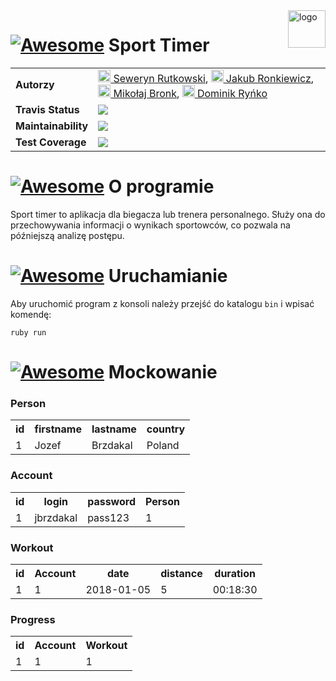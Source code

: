 
<a href="https://github.com/my-rspec/mocking-hell-mikuse-team">
    <img src="https://mmiki26.nstrefa.pl/studia/mikuse.PNG" alt="logo" title="mikuse_logo" align="right" height="60" />
</a>

# [![Awesome](https://mmiki26.nstrefa.pl/run.PNG)](https://github.com/my-rspec/mocking-hell-mikuse-team) Sport Timer

<table>
  <tr>
    <td>  <b>Autorzy</b>     </td>
    <td>   <a href="https://github.com/sakovski"> <img src="https://avatars0.githubusercontent.com/u/26367365?s=460&v=4" width="20"> Seweryn Rutkowski</a>, 
    <a href="https://github.com/ronek22"> <img src="https://avatars0.githubusercontent.com/u/5845876?s=460&v=4" width="20"> Jakub Ronkiewicz</a>, 
    <a href="https://github.com/mikolaj-bronk"> <img src="https://avatars3.githubusercontent.com/u/32479479?s=460&v=4" width="20"> Mikołaj Bronk</a>, 
    <a href="https://github.com/mixset"> <img src="https://avatars2.githubusercontent.com/u/7943680?s=460&v=4" width="20"> Dominik Ryńko</a>
    </td>  
  </tr>
  
  <tr>
  <td> <b>Travis Status</b> </td>
  <td> <a href="https://travis-ci.org/my-rspec/mocking-hell-mikuse-team"> <img src="https://travis-ci.org/my-rspec/mocking-hell-mikuse-team.svg?branch=master"></a> </td>
 </tr>
 
 <tr><td> <b>Maintainability</b> </td>
  <td> <a href="https://codeclimate.com/github/my-rspec/mocking-hell-mikuse-team/maintainability"> <img src="https://api.codeclimate.com/v1/badges/9dbd04fdfe072b95d34b/maintainability"></a> </td>
</tr>  
  
  <tr><td> <b>Test Coverage</b> </td>
  <td>  <a href="https://codeclimate.com/github/my-rspec/mocking-hell-mikuse-team/test_coverage"> <img src="https://api.codeclimate.com/v1/badges/9dbd04fdfe072b95d34b/test_coverage"></a></td></tr>
  </table>


# [![Awesome](https://mmiki26.nstrefa.pl/run.PNG)](https://github.com/my-rspec/mocking-hell-mikuse-team) O programie

Sport timer to aplikacja dla biegacza lub trenera personalnego. Służy ona do przechowywania informacji o wynikach sportowców, co pozwala na późniejszą analizę postępu.

# [![Awesome](https://mmiki26.nstrefa.pl/run.PNG)](https://github.com/my-rspec/mocking-hell-mikuse-team) Uruchamianie

Aby uruchomić program z konsoli należy przejść do katalogu `bin` i wpisać komendę:
 
`ruby run`

# [![Awesome](https://mmiki26.nstrefa.pl/run.PNG)](https://github.com/my-rspec/mocking-hell-mikuse-team) Mockowanie


### Person

<table>
  <th>id</th><th>firstname</th><th>lastname</th><th>country</th>
  <tr>
   <td>1</td> <td>Jozef</td> <td>Brzdakal</td> <td>Poland</td>
  </tr>
</table>

### Account
<table>
    <th>id</th><th>login</th><th>password</th><th>Person</th>
  <tr>
     <td>1</td><td>jbrzdakal</td> <td>pass123</td><td>1</td> 
  </tr>
</table>

### Workout

<table>
  <th>id</th><th>Account</th><th>date</th><th>distance</th><th>duration</th>
  <tr>
   <td>1</td> <td>1</td> <td>2018-01-05</td> <td>5</td><td>00:18:30</td>
  </tr>
</table>

### Progress

<table>
  <th>id</th><th>Account</th><th>Workout</th>
  <tr>
   <td>1</td> <td>1</td> <td>1</td>
  </tr>
</table>


